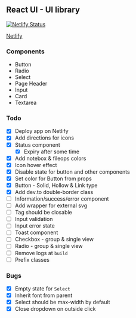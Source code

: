 ## React UI - UI library

[![Netlify Status](https://api.netlify.com/api/v1/badges/d5ec7096-2e27-46ef-b409-12f116e0bb2f/deploy-status)](https://app.netlify.com/sites/codedrops-react-ui/deploys)

[Netlify](https://codedrops-react-ui.netlify.app)

### Components

- Button
- Radio
- Select
- Page Header
- Input
- Card
- Textarea

### Todo

- [x] Deploy app on Netlify
- [x] Add directions for icons
- [x] Status component
  - [x] Expiry after some time
- [x] Add notebox & fileops colors
- [x] Icon hover effect
- [x] Disable state for button and other components
- [x] Set color for Button from props
- [x] Button - Solid, Hollow & Link type
- [x] Add dev.to double-border class
- [ ] Information/success/error component
- [ ] Add wrapper for external svg
- [ ] Tag should be closable
- [ ] Input validation
- [ ] Input error state
- [ ] Toast component
- [ ] Checkbox - group & single view
- [ ] Radio - group & single view
- [ ] Remove logs at `build`
- [ ] Prefix classes

### Bugs

- [x] Empty state for `Select`
- [x] Inherit font from parent
- [x] Select should be max-width by default
- [x] Close dropdown on outside click
